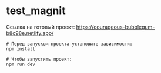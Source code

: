 # test_magnit
Ссылка на готовый проект: https://courageous-bubblegum-b8c98e.netlify.app/

```shell
# Перед запуском проекта установите зависимости: 
npm install
```

```shell
# Чтобы запустить проект: 
npm run dev
```
